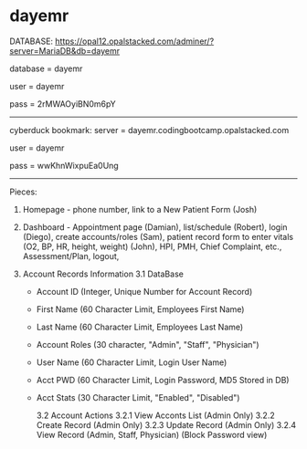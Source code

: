 # dayemr

DATABASE:
https://opal12.opalstacked.com/adminer/?server=MariaDB&db=dayemr

database = dayemr

user = dayemr

pass = 2rMWAOyiBN0m6pY

----

cyberduck bookmark:
server = dayemr.codingbootcamp.opalstacked.com 

user = dayemr

pass = wwKhnWixpuEa0Ung

---

Pieces:

1. Homepage - phone number, link to a New Patient Form (Josh)
2. Dashboard - Appointment page (Damian), list/schedule (Robert), login (Diego), create accounts/roles (Sam), patient record form to enter vitals (O2, BP, HR, height, weight) (John), HPI, PMH, Chief Complaint, etc., Assessment/Plan, logout,

3. Account Records Information
   3.1 DataBase

   - Account ID (Integer, Unique Number for Account Record)
   - First Name (60 Character Limit, Employees First Name)
   - Last Name (60 Character Limit, Employees Last Name)
   - Account Roles (30 character, "Admin", "Staff", "Physician")
   - User Name (60 Character Limit, Login User Name)
   - Acct PWD (60 Character Limit, Login Password, MD5 Stored in DB)
   - Acct Stats (30 Character Limit, "Enabled", "Disabled")

     3.2 Account Actions
     3.2.1 View Acconts List (Admin Only)
     3.2.2 Create Record (Admin Only)
     3.2.3 Update Record (Admin Only)
     3.2.4 View Record (Admin, Staff, Physician) (Block Password view)
